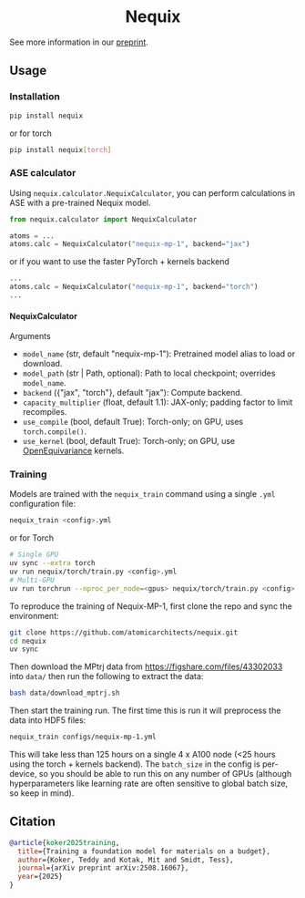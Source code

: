 <h1 align='center'>Nequix</h1>

See more information in our [preprint](https://arxiv.org/abs/2508.16067).

## Usage

### Installation

```bash
pip install nequix
```

or for torch

```bash
pip install nequix[torch]
```

### ASE calculator

Using `nequix.calculator.NequixCalculator`, you can perform calculations in
ASE with a pre-trained Nequix model.

```python
from nequix.calculator import NequixCalculator

atoms = ...
atoms.calc = NequixCalculator("nequix-mp-1", backend="jax")
```

or if you want to use the faster PyTorch + kernels backend

```python
...
atoms.calc = NequixCalculator("nequix-mp-1", backend="torch")
...
```

#### NequixCalculator

Arguments
- `model_name` (str, default "nequix-mp-1"): Pretrained model alias to load or download.
- `model_path` (str | Path, optional): Path to local checkpoint; overrides `model_name`.
- `backend` ({"jax", "torch"}, default "jax"): Compute backend.
- `capacity_multiplier` (float, default 1.1): JAX-only; padding factor to limit recompiles.
- `use_compile` (bool, default True): Torch-only; on GPU, uses `torch.compile()`.
- `use_kernel` (bool, default True): Torch-only; on GPU, use [OpenEquivariance](https://github.com/PASSIONLab/OpenEquivariance) kernels.

### Training

Models are trained with the `nequix_train` command using a single `.yml`
configuration file:

```bash
nequix_train <config>.yml
```
or for Torch

```bash
# Single GPU
uv sync --extra torch
uv run nequix/torch/train.py <config>.yml
# Multi-GPU
uv run torchrun --nproc_per_node=<gpus> nequix/torch/train.py <config>.yml
```

To reproduce the training of Nequix-MP-1, first clone the repo and sync the environment:

```bash
git clone https://github.com/atomicarchitects/nequix.git
cd nequix
uv sync
```


Then download the MPtrj data from
https://figshare.com/files/43302033 into `data/` then run the following to extract the data:

```bash
bash data/download_mptrj.sh
```

Then start the training run. The first time this is run it will preprocess the data into HDF5 files:

```bash
nequix_train configs/nequix-mp-1.yml
```

This will take less than 125 hours on a single 4 x A100 node (<25 hours using the torch + kernels backend). The `batch_size` in the
config is per-device, so you should be able to run this on any number of GPUs
(although hyperparameters like learning rate are often sensitive to global batch
size, so keep in mind).


## Citation

```bibtex
@article{koker2025training,
  title={Training a foundation model for materials on a budget},
  author={Koker, Teddy and Kotak, Mit and Smidt, Tess},
  journal={arXiv preprint arXiv:2508.16067},
  year={2025}
}
```
